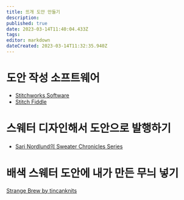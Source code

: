 ```yaml
---
title: 뜨개 도안 만들기
description: 
published: true
date: 2023-03-14T11:40:04.433Z
tags: 
editor: markdown
dateCreated: 2023-03-14T11:32:35.940Z
---
```


# 도안 작성 소프트웨어
- [Stitchworks Software](http://stitchworkssoftware.com/)
- [Stitch Fiddle](https://www.stitchfiddle.com/en)

# 스웨터 디자인해서 도안으로 발행하기
- [Sari Nordlund의 Sweater Chronicles Series](https://www.youtube.com/playlist?list=PLpQPtxDXBPsVJDwxCZavgl-S8opSKZZvL)

# 배색 스웨터 도안에 내가 만든 무늬 넣기
[Strange Brew by tincanknits](https://www.ravelry.com/patterns/sources/strange-brew)